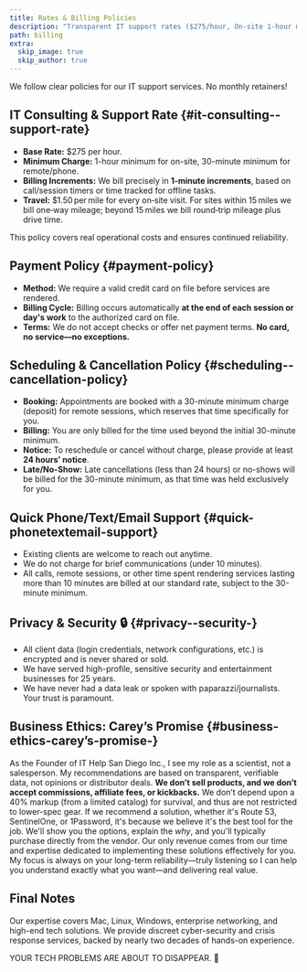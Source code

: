 ```yaml
---
title: Rates & Billing Policies
description: "Transparent IT support rates ($275/hour, On-site 1-hour minimum, Remote 30-min minimum), billing policies, payment terms, and our commitment to ethical service."
path: billing
extra:
  skip_image: true
  skip_author: true
---
```




We follow clear policies for our IT support services. No monthly retainers!

## IT Consulting & Support Rate {#it-consulting--support-rate}

* **Base Rate:** $275 per hour.
* **Minimum Charge:** 1-hour minimum for on-site, 30-minute minimum for remote/phone.
* **Billing Increments:** We bill precisely in **1-minute increments**, based on call/session timers or time tracked for offline tasks.
* **Travel:** $1.50 per mile for every on‑site visit. For sites within 15 miles we bill one‑way mileage; beyond 15 miles we bill round‑trip mileage plus drive time.

This policy covers real operational costs and ensures continued reliability.

## Payment Policy {#payment-policy}

* **Method:** We require a valid credit card on file before services are rendered.
* **Billing Cycle:** Billing occurs automatically **at the end of each session or day's work** to the authorized card on file.
* **Terms:** We do not accept checks or offer net payment terms. **No card, no service—no exceptions.**

## Scheduling & Cancellation Policy {#scheduling--cancellation-policy}

* **Booking:** Appointments are booked with a 30-minute minimum charge (deposit) for remote sessions, which reserves that time specifically for you.
* **Billing:** You are only billed for the time used beyond the initial 30-minute minimum.
* **Notice:** To reschedule or cancel without charge, please provide at least **24 hours’ notice**.
* **Late/No-Show:** Late cancellations (less than 24 hours) or no-shows will be billed for the 30-minute minimum, as that time was held exclusively for you.

## Quick Phone/Text/Email Support {#quick-phonetextemail-support}

* Existing clients are welcome to reach out anytime.
* We do not charge for brief communications (under 10 minutes).
* All calls, remote sessions, or other time spent rendering services lasting more than 10 minutes are billed at our standard rate, subject to the 30-minute minimum.

## Privacy & Security 🔒 {#privacy--security-}

* All client data (login credentials, network configurations, etc.) is encrypted and is never shared or sold.
* We have served high-profile, sensitive security and entertainment businesses for 25 years.
* We have never had a data leak or spoken with paparazzi/journalists.  
Your trust is paramount.

## Business Ethics: Carey’s Promise {#business-ethics-carey’s-promise-}

As the Founder of IT Help San Diego Inc., I see my role as a scientist, not a salesperson. My recommendations are based on transparent, verifiable data, not opinions or distributor deals. <strong class="ethics-statement">We don’t sell products, and we don’t accept commissions, affiliate fees, or kickbacks.</strong> We don’t depend upon a 40% markup (from a limited catalog) for survival, and thus are not restricted to lower-spec gear. If we recommend a solution, whether it's Route 53, SentinelOne, or 1Password, it's because we believe it's the best tool for the job. We'll show you the options, explain the *why*, and you'll typically purchase directly from the vendor. Our only revenue comes from our time and expertise dedicated to implementing these solutions effectively for you. My focus is always on your long-term reliability—truly listening so I can help you understand exactly what you want—and delivering real value.

## Final Notes

Our expertise covers Mac, Linux, Windows, enterprise networking, and high-end tech solutions. We provide discreet cyber-security and crisis response services, backed by nearly two decades of hands-on experience.

<p class="final-tagline">YOUR TECH PROBLEMS ARE ABOUT TO DISAPPEAR. 🚀</p>

<script type="application/ld+json">
{
  "@context": "https://schema.org",
  "@type": "Offer",
  "itemOffered": {
    "@type": "Service",
    "name": "On-site tech support",
    "serviceType": "On-site tech support",
    "provider": { "@id": "https://www.it-help.tech/#identity" },
    "areaServed": "San Diego",
    "description": "We solve tech problems—no monthly retainers."
  },
  "priceSpecification": {
    "@type": "PriceSpecification",
    "price": "275",
    "priceCurrency": "USD",
    "unitCode": "HUR",
    "valueAddedTaxIncluded": false,
    "description": "Per hour rate for on-site support."
  }
}
</script>

<script type="application/ld+json">
{
  "@context": "https://schema.org",
  "@type": "FAQPage",
  "mainEntity": [
    {
      "@type": "Question",
      "name": "What is your hourly rate?",
      "acceptedAnswer": {
        "@type": "Answer",
        "text": "Our base rate is $275 per hour with a 1‑hour on‑site minimum or 30‑minute remote minimum."
      }
    },
    {
      "@type": "Question",
      "name": "Do you require monthly retainers?",
      "acceptedAnswer": {
        "@type": "Answer",
        "text": "No. You only pay for the time we work on your issue—we don’t lock clients into retainers."
      }
    },
    {
      "@type": "Question",
      "name": "How do travel fees work?",
      "acceptedAnswer": {
        "@type": "Answer",
        "text": "We charge $1.50 per mile for every visit. For locations within 15 miles we bill one‑way mileage; beyond 15 miles we bill round‑trip mileage plus billable drive time."
      }
    }
  ]
}
</script>
